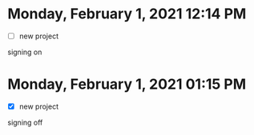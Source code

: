 # Monday, February  1, 2021 12:14 PM
- [ ] new project

signing on

# Monday, February  1, 2021 01:15 PM
- [x] new project

signing off
